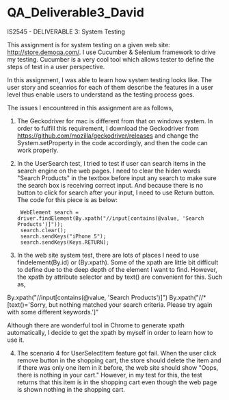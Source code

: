 # QA_Deliverable3_David

IS2545 - DELIVERABLE 3: System Testing

This assignment is for system testing on a given web site: http://store.demoqa.com/. I use Cucumber & Selenium framework to drive my testing. Cucumber is a very cool tool which allows tester to define the steps of test in a user perspective.

In this assignment, I was able to learn how system testing looks like. The user story and sceanrios for each of them describe the features in a user level thus enable users to understand as the testing process goes.

The issues I encountered in this assignment are as follows,

1. The Geckodriver for mac is different from that on windows system. In order to fulfill this requirement, I download the Geckodriver from https://github.com/mozilla/geckodriver/releases and change the System.setProperty in the code accordingly, and then the code can work properly.

2. In the UserSearch test, I tried to test if user can search items in the search engine on the web pages. I need to clear the hiden words "Search Products" in the textbox before input any search to make sure the search box is receiving correct input. And because there is no button to click for search after your input, I need to use Return button. The code for this piece is as below: 
        
        WebElement search = driver.findElement(By.xpath("//input[contains(@value, 'Search Products')]"));
        search.clear();
        search.sendKeys("iPhone 5");
        search.sendKeys(Keys.RETURN);      
   
3. In the web site system test, there are lots of places I need to use findelement(By.id) or (By.xpath). Some of the xpath are little bit difficult to define due to the deep depth of the element I want to find. However, the xpath by attribute selector and by text() are convenient for this. Such as, 

  By.xpath("//input[contains(@value, 'Search Products')]")
  By.xpath("//*[text()='Sorry, but nothing matched your search criteria. Please try again with some different keywords.']" 
  
  Although there are wonderful tool in Chrome to generate xpath automatically, I decide to get the xpath by myself in order to learn how to use it.

4. The scenario 4 for UserSelectItem feature got fail. When the user click remove button in the shopping cart, the store should delete the item and if there was only one item in it before, the web site should show "Oops, there is nothing in your cart." However, in my test for this, the test returns that this item is in the shopping cart even though the web page is shown nothing in the shopping cart.
